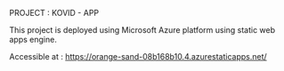 PROJECT : KOVID - APP

This project is deployed using Microsoft Azure platform using static web apps engine.

Accessible at : https://orange-sand-08b168b10.4.azurestaticapps.net/
